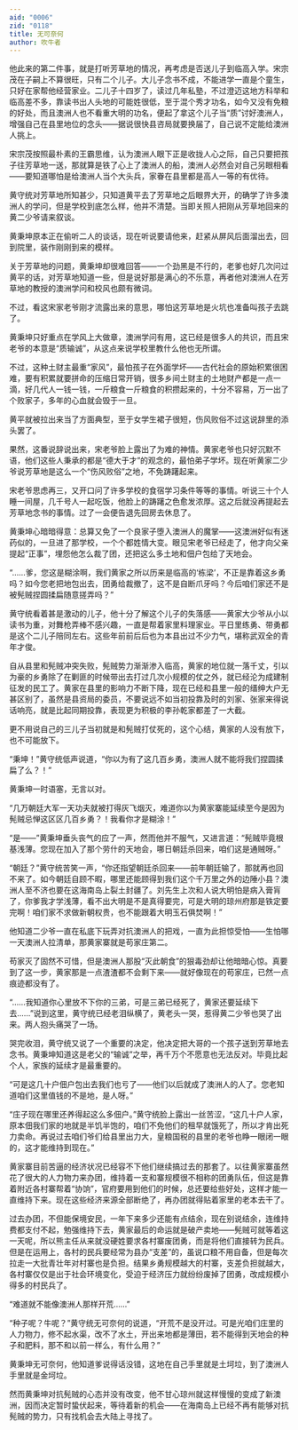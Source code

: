 ```yaml
---
aid: "0006"
zid: "0118"
title: 无可奈何
author: 吹牛者
---
```


他此来的第二件事，就是打听芳草地的情况，再考虑是否送儿子到临高入学。宋宗茂在子嗣上不算很旺，只有二个儿子。大儿子念书不成，不能进学一直是个童生，只好在家帮他经营家业。二儿子十四岁了，读过几年私塾，不过澄迈这地方科举和临高差不多，靠读书出人头地的可能姓很低，至于混个秀才功名，如今又没有免粮的好处，而且澳洲人也不看重大明的功名，便起了拿这个儿子当“质”讨好澳洲人，增强自己在县里地位的念头——据说很快县咨局就要换届了，自己说不定能给澳洲人挑上。

宋宗茂按照最朴素的王霸思维，认为澳洲人眼下正是收拢人心之际，自己只要把孩子往芳草地一送，那就算是铁了心上了澳洲人的船，澳洲人必然会对自己另眼相看——要知道哪怕是给澳洲人当个大头兵，家眷在县里都是高人一等的有优待。

黄守统对芳草地所知甚少，只知道黄平去了芳草地之后眼界大开，的确学了许多澳洲人的学问，但是学校到底怎么样，他并不清楚。当即关照人把刚从芳草地回来的黄二少爷请来叙谈。

黄秉坤原本正在偷听二人的谈话，现在听说要请他来，赶紧从屏风后面溜出去，回到院里，装作刚刚到来的模样。

关于芳草地的问题，黄秉坤却很难回答——一个劲黑是不行的，老爹也好几次问过黄平的话，对芳草地知道一些，但是说好那是满心的不乐意，再者他对澳洲人在芳草地的教授的澳洲学问和校风也颇有微词。

不过，看这宋家老爷刚才流露出来的意思，哪怕这芳草地是火坑也准备叫孩子去跳了。

黄秉坤只好重点在学风上大做章，澳洲学问有用，这已经是很多人的共识，而且宋老爷的本意是“质输诚”，从这点来说学校里教什么他也无所谓。

不过，这种土财主最重“家风”，最怕孩子在外面学坏——古代社会的原始积累很困难，要有积累就要拼命的压缩日常开销，很多乡间土财主的土地财产都是一点一滴，好几代人一钱一钱，一斤粮食一斤粮食的积攒起来的，十分不容易，万一出了个败家子，多年的心血就会毁于一旦。

黄平就被拉出来当了方面典型，至于女学生裙子很短，伤风败俗不过这说辞里的添头罢了。

果然，这番说辞说出来，宋老爷脸上露出了为难的神情。黄家老爷也只好沉默不语，他们这些人秉承的都是“德大于才”的观念的，最怕弟子学坏。现在听黄家二少爷说芳草地是这么一个“伤风败俗”之地，不免踌躇起来。

宋老爷思虑再三，又开口问了许多学校的食宿学习条件等等的事情。听说三十个人睡一间屋，几千号人一起吃饭，他脸上的踌躇之色愈发浓厚。这之后就没再提起去芳草地念书的事情。过了一会便告退先回房去休息了。

黄秉坤心暗暗得意：总算又免了一个良家子堕入澳洲人的魔掌——这澳洲好似有迷药似的，一旦进了那学校，一个个都姓情大变。眼见宋老爷已经走了，他才向父亲提起“正事”，埋怨他怎么裁了团，还把这么多土地和佃户包给了天地会。

“……爹，您这是糊涂啊，我们黄家之所以历来是临高的‘栋梁’，不正是靠着这乡勇吗？如今您老把地包出去，团勇给裁撤了，这不是自断爪牙吗？今后咱们家还不是被髡贼捏圆揉扁随意搓弄吗？”

黄守统看着甚是激动的儿子，他十分了解这个儿子的失落感——黄家大少爷从小以读书为重，对舞枪弄棒不感兴趣，一直是帮着家里料理家业。平日里练勇、带勇都是这个二儿子陪同左右。这些年前前后后也为本县出过不少力气，堪称武双全的青年才俊。

自从县里和髡贼冲突失败，髡贼势力渐渐渗入临高，黄家的地位就一落千丈，引以为豪的乡勇除了在剿匪的时候带出去打过几次小规模的仗之外，就已经沦为成建制征发的民工了。黄家在县里的影响力不断下降，现在已经和县里一般的缙绅大户无甚区别了，虽然是县资局的委员，不要说远不如当初投靠及时的刘家、张家来得说话响亮，就是比起同期投靠，表现更为积极的李孙乾家都差了一大截。

更不用说自己的三儿子当初就是和髡贼打仗死的，这个心结，黄家的人没有放下，也不可能放下。

“秉坤！”黄守统低声说道，“你以为有了这几百乡勇，澳洲人就不能将我们捏圆揉扁了么？！”

黄秉坤一时语塞，无言以对。

“几万朝廷大军一天功夫就被打得灰飞烟灭，难道你以为黄家寨能延续至今是因为髡贼忌惮这区区几百乡勇？！我看你才是糊涂！”

“是——”黄秉坤垂头丧气的应了一声，然而他并不服气，又进言道：“髡贼毕竟根基浅薄。您现在加入了那个劳什的天地会，哪日朝廷杀回来，咱们这是通贼呀。”

“朝廷？”黄守统苦笑一声，“你还指望朝廷杀回来——前年朝廷输了，那就再也回不来了。如今朝廷自顾不暇，哪里还能顾得到我们这个千万里之外的边陲小县？澳洲人至不济也要在这海南岛上裂土封疆了。刘先生上次和人说大明怕是病入膏肓了，你爹我才学浅薄，看不出大明是不是真得要完，可是大明的琼州府那是铁定要完啊！咱们家不求做新朝权贵，也不能跟着大明玉石俱焚啊！”

他知道二少爷一直在私底下玩弄对抗澳洲人的把戏，一直为此担惊受怕——生怕哪一天澳洲人拉清单，那黄家寨就是苟家庄第二。

苟家灭了固然不可惜，但是澳洲人那股“灭此朝食”的狠毒劲却让他暗暗心惊。真要到了这一步，黄家那是一点渣渣都不会剩下来——就好像现在的苟家庄，已然一点痕迹都没有了。

“……我知道你心里放不下你的三弟，可是三弟已经死了，黄家还要延续下去……”说到这里，黄守统已经老泪纵横了，黄老头一哭，惹得黄二少爷也哭了出来。两人抱头痛哭了一场。

哭完收泪，黄守统又说了一个重要的决定，他决定把大哥的一个孩子送到芳草地去念书。黄秉坤知道这是老父的“输诚”之举，再千万个不愿意也无法反对。毕竟比起个人，家族的延续才是最重要的。

“可是这几十户佃户包出去我们也亏了——他们以后就成了澳洲人的人了。您老知道咱们这里值钱的不是地，是人呀。”

“庄子现在哪里还养得起这么多佃户。”黄守统脸上露出一丝苦涩，“这几十户人家，原本佃我们家的地就是半饥半饱的，咱们不免他们的租早就饿死了，所以才肯出死力卖命。再说过去咱们爷们给县里出力大，皇粮国税的县里的老爷也睁一眼闭一眼的，这才能维持到现在。”

黄家寨目前苦逼的经济状况已经容不下他们继续搞过去的那套了。以往黄家寨虽然花了很大的人力物力来办团，维持着一支和寨规模很不相称的团勇队伍，但这是靠着附近各村寨帮着“协饷”，官府要用到他们的时候，总还要给些好处，这样才能一直维持下来。现在这些经济来源全部断绝了，再办团就得贴着家里的老本去干了。

过去办团，不但能保境安民，一年下来多少还能有点结余，现在别说结余，连维持费都支付不起，勉强维持下去，黄家最后的命运就是破产卖地——髡贼可就等着这一天呢，所以熊主任从来就没硬姓要求各村寨废团勇，而是将他们直接转为民兵。但是在运用上，各村的民兵要经常为县办“支差”的，虽说口粮不用自备，但是每次拉走一大批青壮年对村寨也是负担。结果乡勇规模越大的村寨，支差负担就越大，各村寨仅仅是出于社会环境变化，受迫于经济压力就纷纷废掉了团勇，改成规模小得多的村民兵了。

“难道就不能像澳洲人那样开荒……”

“种子呢？牛呢？”黄守统无可奈何的说道，“开荒不是没开过。可是光咱们庄里的人力物力，修不起水渠，改不了水土，开出来地都是薄田，若不能得到天地会的种子和肥料，那不和以前一样么，有什么用？”

黄秉坤无可奈何，他知道爹说得话没错，这地在自己手里就是土坷垃，到了澳洲人手里就是金坷垃。

然而黄秉坤对抗髡贼的心态并没有改变，他不甘心琼州就这样慢慢的变成了新澳洲，因而决定暂时蛰伏起来，等待着新的机会——在海南岛上已经不再有能够对抗髡贼的势力，只有找机会去大陆上寻找了。
